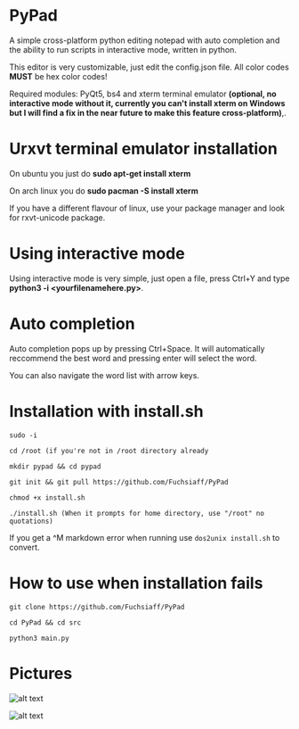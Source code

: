 # PyPad
A simple cross-platform python editing notepad with auto completion and the ability to run scripts in interactive mode, written in python.

This editor is very customizable, just edit the config.json file. All color codes  **MUST** be hex color codes!

Required modules: PyQt5, bs4 and xterm terminal emulator **(optional, no interactive mode without it, currently you can't install xterm on Windows but I will find a fix in the near future to make this feature cross-platform)**,. 

# Urxvt terminal emulator installation

On ubuntu you just do **sudo apt-get install xterm**

On arch linux you do **sudo pacman -S install xterm**

If you have a different flavour of linux, use your package manager and look for rxvt-unicode package.

# Using interactive mode

Using interactive mode is very simple, just open a file, press Ctrl+Y and type **python3 -i <yourfilenamehere.py>**.

# Auto completion

Auto completion pops up by pressing Ctrl+Space. It will automatically reccommend the best word and pressing enter will select the word.

You can also navigate the word list with arrow keys.

# Installation with install.sh
```sudo -i```

```cd /root (if you're not in /root directory already```

```mkdir pypad && cd pypad```

```git init && git pull https://github.com/Fuchsiaff/PyPad```

```chmod +x install.sh```

```./install.sh (When it prompts for home directory, use "/root" no quotations)```

If you get a ^M markdown error when running use ```dos2unix install.sh``` to convert.

# How to use when installation fails
```git clone https://github.com/Fuchsiaff/PyPad```

```cd PyPad && cd src```

```python3 main.py```

# Pictures

![alt text](https://raw.githubusercontent.com/Fuchsiaff/as/master/pypadpic.gif)

![alt text](https://raw.githubusercontent.com/Fuchsiaff/as/master/pypadpic2.gif)
